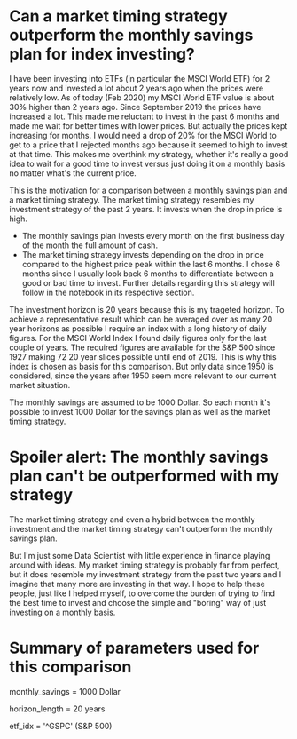 # Can a market timing strategy outperform the monthly savings plan for index investing?
I have been investing into ETFs (in particular the MSCI World ETF) for 2 years now and invested a lot about 2 years ago when the prices were relatively low. As of today (Feb 2020) my MSCI World ETF value is about 30% higher than 2 years ago. Since September 2019 the prices have increased a lot. This made me reluctant to invest in the past 6 months and made me wait for better times with lower prices. But actually the prices kept increasing for months. I would need a drop of 20% for the MSCI World to get to a price that I rejected months ago because it seemed to high to invest at that time. This makes me overthink my strategy, whether it's really a good idea to wait for a good time to invest versus just doing it on a monthly basis no matter what's the current price. 

This is the motivation for a comparison between a monthly savings plan and a market timing strategy. The market timing strategy resembles my investment strategy of the past 2 years. It invests when the drop in price is high. 

* The monthly savings plan invests every month on the first business day of the month the full amount of cash.
* The market timing strategy invests depending on the drop in price compared to the highest price peak within the last 6 months. I chose 6 months since I usually look back 6 months to differentiate between a good or bad time to invest. Further details regarding this strategy will follow in the notebook in its respective section. 

The investment horizon is 20 years because this is my trageted horizon. To achieve a representative result which can be averaged over as many 20 year horizons as possible I require an index with a long history of daily figures. For the MSCI World Index I found daily figures only for the last couple of years. The required figures are available for the S&P 500 since 1927 making 72 20 year slices possible until end of 2019. This is why this index is chosen as basis for this comparison. But only data since 1950 is considered, since the years after 1950 seem more relevant to our current market situation.  

The monthly savings are assumed to be 1000 Dollar. So each month it's possible to invest 1000 Dollar for the savings plan as well as the market timing strategy.

# Spoiler alert: The monthly savings plan can't be outperformed with my strategy
The market timing strategy and even a hybrid between the monthly investment and the market timing strategy can't outperform the monthly savings plan.

But I'm just some Data Scientist with little experience in finance playing around with ideas. My market timing strategy is probably far from perfect, but it does resemble my investment strategy from the past two years and I imagine that many more are investing in that way. I hope to help these people, just like I helped myself, to overcome the burden of trying to find the best time to invest and choose the simple and "boring" way of just investing on a monthly basis. 

# Summary of parameters used for this comparison
monthly_savings = 1000 Dollar

horizon_length = 20 years

etf_idx = '^GSPC' (S&P 500)